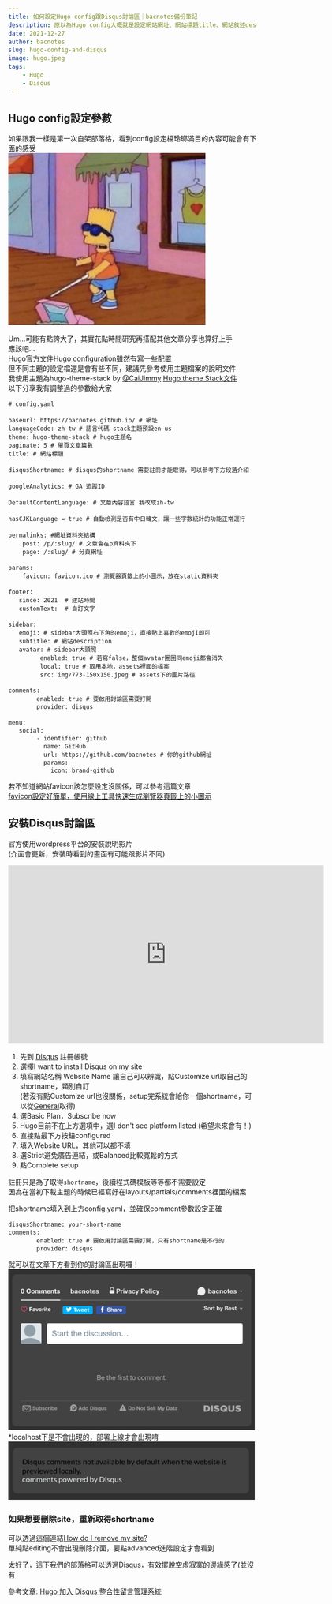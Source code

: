 ```yaml
---
title: 如何設定Hugo config跟Disqus討論區｜bacnotes備份筆記
description: 原以為Hugo config大概就是設定網站網址、網站標題title、網站敘述description跟關鍵字等等的，沒想到還可以用Disqus服務在部落格嵌入討論區，讓你的文章可以跟訪客互動！
date: 2021-12-27
author: bacnotes
slug: hugo-config-and-disqus
image: hugo.jpeg
tags:
    - Hugo
    - Disqus
---
```


## Hugo config設定參數
如果跟我一樣是第一次自架部落格，看到config設定檔玲瑯滿目的內容可能會有下面的感受  
<img src="./blind_meme.jpeg" alt="blind_meme" width="400"/>  
  
Um...可能有點誇大了，其實花點時間研究再搭配其他文章分享也算好上手  
應該吧...  
Hugo官方文件[Hugo configuration](https://gohugo.io/getting-started/configuration/ "Hugo configuration")雖然有寫一些配置  
但不同主題的設定檔還是會有些不同，建議先參考使用主題檔案的說明文件  
我使用主題為hugo-theme-stack by [@CaiJimmy](https://github.com/CaiJimmy "@CaiJimmy")     [Hugo theme Stack文件](https://docs.stack.jimmycai.com/ "Hugo theme Stack")  
以下分享我有調整過的參數給大家     
```
# config.yaml

baseurl: https://bacnotes.github.io/ # 網址
languageCode: zh-tw # 語言代碼 stack主題預設en-us
theme: hugo-theme-stack # hugo主題名
paginate: 5 # 單頁文章篇數
title: # 網站標題

disqusShortname: # disqus的shortname 需要註冊才能取得，可以參考下方段落介紹

googleAnalytics: # GA 追蹤ID

DefaultContentLanguage: # 文章內容語言 我改成zh-tw

hasCJKLanguage = true # 自動檢測是否有中日韓文，讓一些字數統計的功能正常運行

permalinks: #網址資料夾結構
    post: /p/:slug/ # 文章會在p資料夾下
    page: /:slug/ # 分頁網址

params:
    favicon: favicon.ico # 瀏覽器頁籤上的小圖示，放在static資料夾

footer: 
   since: 2021  # 建站時間
   customText:  # 自訂文字

sidebar:
   emoji: # sidebar大頭照右下角的emoji，直接貼上喜歡的emoji即可
   subtitle: # 網站description
   avatar: # sidebar大頭照
         enabled: true # 若寫false，整個avatar圈圈同emoji都會消失
         local: true # 取用本地，assets裡面的檔案
         src: img/773-150x150.jpeg # assets下的圖片路徑

comments: 
        enabled: true # 要啟用討論區需要打開
        provider: disqus

menu:
   social:  
        - identifier: github
          name: GitHub
          url: https://github.com/bacnotes # 你的github網址
          params:
            icon: brand-github

```

若不知道網站favicon該怎麼設定沒關係，可以參考這篇文章  
[favicon設定好簡單，使用線上工具快速生成瀏覽器頁籤上的小圖示](https://bacnotes.github.io/p/favicon-setting/ "favicon設定好簡單，使用線上工具快速生成瀏覽器頁籤上的小圖示")


## 安裝Disqus討論區
官方使用wordpress平台的安裝說明影片  
(介面會更新，安裝時看到的畫面有可能跟影片不同)
<iframe width="640" height="360" src="https://www.youtube.com/embed/a4JBJXyuaFk" title="YouTube video player" frameborder="0" allow="accelerometer; autoplay; clipboard-write; encrypted-media; gyroscope; picture-in-picture" allowfullscreen></iframe>

1. 先到 [Disqus](https://disqus.com/profile/signup/intent/ "Disqus") 註冊帳號
2. 選擇I want to install Disqus on my site
3. 填寫網站名稱 Website Name 讓自己可以辨識，點Customize url取自己的shortname，類別自訂  
(若沒有點Customize url也沒關係，setup完系統會給你一個shortname，可以從[General](https://https-bacnotes-github-io.disqus.com/admin/settings/general/ "General")取得)
4. 選Basic Plan，Subscribe now
5. Hugo目前不在上方選項中，選I don't see platform listed (希望未來會有！)
6. 直接點最下方按鈕configured
7. 填入Website URL，其他可以都不填
8. 選Strict避免廣告連結，或Balanced比較寬鬆的方式
9. 點Complete setup 

註冊只是為了取得`shortname`，後續程式碼模板等等都不需要設定  
因為在當初下載主題的時候已經寫好在layouts/partials/comments裡面的檔案  

把shortname填入到上方config.yaml，並確保comment參數設定正確
```
disqusShortname: your-short-name
comments: 
        enabled: true # 要啟用討論區需要打開，只有shortname是不行的
        provider: disqus
```

就可以在文章下方看到你的討論區出現囉！  
<img src="./deploy.png" alt="disqus" width="500"/>  
*localhost下是不會出現的，部署上線才會出現唷  
<img src="./local.png" alt="disqus" width="500"/>  

### 如果想要刪除site，重新取得shortname
可以透過這個連結[How do I remove my site?](https://disqus.com/profile/signup/intent/ "How do I remove my site?")  
單純點editing不會出現刪除介面，要點advanced進階設定才會看到

太好了，這下我們的部落格可以透過Disqus，有效擺脫空虛寂寞的邊緣感了(並沒有


參考文章: [Hugo 加入 Disqus 整合性留言管理系統](https://coreychen71.github.io/posts/2019-05/hugoadddisqus/ "Hugo 加入 Disqus 整合性留言管理系統")


